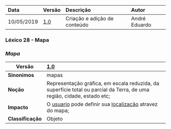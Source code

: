 |Data|Versão|Descrição|Autor|
|:---|:---|:---|:---|
|10/05/2019|[1.0](https://github.com/Andre-Eduardo/2019.1-Requisitos-Moovit/tree/master/lexicos/versao%201.0)|Criação e adição de conteúdo|André Eduardo|


### Léxico 28 - Mapa
### ***<a name="mapa">Mapa</a>***


|Versão|[1.0](https://github.com/Andre-Eduardo/2019.1-Requisitos-Moovit/tree/master/lexicos/versao%201.0)
|-|:-|
|**Sinonimos**|mapas
|**Noção**|Representação gráfica, em escala reduzida, da superfície total ou parcial da Terra, de uma região, cidade, estado etc;|
|**Impacto**|O [usuario](#usuario) pode definir sua [localização](#localizacao-atual) atravez do  mapa; |
|**Classificação**| Objeto
